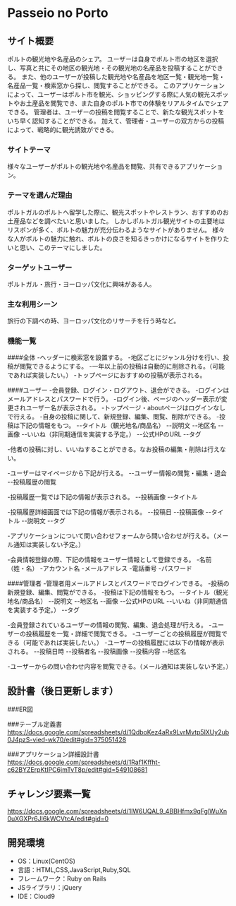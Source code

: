 # Passeio no Porto

## サイト概要
ポルトの観光地や名産品のシェア。
ユーザーは自身でポルト市の地区を選択し、写真と共にその地区の観光地・その観光地の名産品を投稿することができる。
また、他のユーザーが投稿した観光地や名産品を地区一覧・観光地一覧・名産品一覧・検索窓から探し、閲覧することができる。
このアプリケーションによって、ユーザーはポルト市を観光、ショッピングする際に人気の観光スポットやお土産品を閲覧でき、また自身のポルト市での体験をリアルタイムでシェアできる。
管理者は、ユーザーの投稿を閲覧することで、新たな観光スポットをいち早く認知することができる。
加えて、管理者・ユーザーの双方からの投稿によって、戦略的に観光誘致ができる。


### サイトテーマ
様々なユーザーがポルトの観光地や名産品を閲覧、共有できるアプリケーション。

### テーマを選んだ理由
ポルトガルのポルトへ留学した際に、観光スポットやレストラン、おすすめのお土産品などを調べたいと思いました。
しかしポルトガル観光サイトの主要地はリスボンが多く、ポルトの魅力が充分伝わるようなサイトがありません。
様々な人がポルトの魅力に触れ、ポルトの良さを知るきっかけになるサイトを作りたいと思い、このテーマにしました。

### ターゲットユーザー
ポルトガル・旅行・ヨーロッパ文化に興味がある人。

### 主な利用シーン
旅行の下調べの時、ヨーロッパ文化のリサーチを行う時など。

### 機能一覧
####全体
-ヘッダーに検索窓を設置する。
-地区ごとにジャンル分けを行い、投稿が閲覧できるようにする。
-一年以上前の投稿は自動的に削除される。（可能であれば実装したい。）
-トップページにおすすめの投稿が表示される。

####ユーザー
-会員登録、ログイン・ログアウト、退会ができる。
-ログインはメールアドレスとパスワードで行う。
-ログイン後、ページのヘッダー表示が変更されユーザー名が表示される。
-トップページ・aboutページはログインなしで行える。
-自身の投稿に関して、新規登録、編集、閲覧、削除ができる。
-投稿は下記の情報をもつ。
--タイトル（観光地名/商品名）
--説明文
--地区名
--画像
--いいね（非同期通信を実装する予定。）
--公式HPのURL
--タグ

-他者の投稿に対し、いいねすることができる。なお投稿の編集・削除は行えない。

-ユーザーはマイページから下記が行える。
--ユーザー情報の閲覧・編集・退会
--投稿履歴の閲覧

-投稿履歴一覧では下記の情報が表示される。
--投稿画像
--タイトル

-投稿履歴詳細画面では下記の情報が表示される。
--投稿日
--投稿画像
--タイトル
--説明文
--タグ

-アプリケーションについて問い合わせフォームから問い合わせが行える。（メール通知は実装しない予定。）

-会員情報登録の際、下記の情報をユーザー情報として登録できる。
-名前（姓・名）
-アカウント名
-メールアドレス
-電話番号
-パスワード


####管理者
-管理者用メールアドレスとパスワードでログインできる。
-投稿の新規登録、編集、閲覧ができる。
-投稿は下記の情報をもつ。
--タイトル（観光地名/商品名）
--説明文
--地区名
--画像
--公式HPのURL
--いいね（非同期通信を実装する予定。）
--タグ

-会員登録されているユーザーの情報の閲覧、編集、退会処理が行える。
-ユーザーの投稿履歴を一覧・詳細で閲覧できる。
-ユーザーごとの投稿履歴が閲覧できる（可能であれば実装したい。）
-ユーザーの投稿履歴には以下の情報が表示される。
--投稿日時
--投稿者名
--投稿画像
--投稿内容
--地区名

-ユーザーからの問い合わせ内容を閲覧できる。（メール通知は実装しない予定。）



## 設計書（後日更新します）
###ER図

###テーブル定義書
https://docs.google.com/spreadsheets/d/1QdboKez4aRx9LvrMvtp5lXUy2ub0J4pzS-vied-wk70/edit#gid=375051428

###アプリケーション詳細設計書
https://docs.google.com/spreadsheets/d/1Raf1Kffht-c62BYZErpKtIPC6jmTvT8p/edit#gid=549108681

## チャレンジ要素一覧
<https://docs.google.com/spreadsheets/d/1lW6UQAL9_4BBHfmx9qFglWuXn0uXGXPr6Jl6kWCVtcA/edit#gid=0>

## 開発環境
- OS：Linux(CentOS)
- 言語：HTML,CSS,JavaScript,Ruby,SQL
- フレームワーク：Ruby on Rails
- JSライブラリ：jQuery
- IDE：Cloud9
